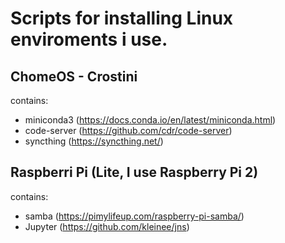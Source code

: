 # Scripts for installing Linux enviroments i use.

## ChomeOS - Crostini
contains:
* miniconda3 (https://docs.conda.io/en/latest/miniconda.html)
* code-server (https://github.com/cdr/code-server)
* syncthing (https://syncthing.net/)

## Raspberri Pi (Lite, I use Raspberry Pi 2)
contains:
* samba (https://pimylifeup.com/raspberry-pi-samba/)
* Jupyter (https://github.com/kleinee/jns)
